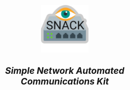 <p align="Center"><img src="https://github.com/Capt-Rog/SNACK/blob/master/SNACK/Images/snack_logo.png?raw=true" width="150"/></p>
<h1 align="center"><em>Simple Network Automated Communications Kit</em></h1>
